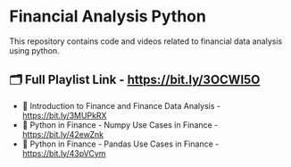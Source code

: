 # Financial Analysis Python
This repository contains code and videos related to financial data analysis using python.

## 🗂 Full Playlist Link - https://bit.ly/3OCWI5O
- 📍 Introduction to Finance and Finance Data Analysis - https://bit.ly/3MUPkRX
- 📍 Python in Finance - Numpy Use Cases in Finance - https://bit.ly/42ewZnk
- 📍 Python in Finance - Pandas Use Cases in Finance - https://bit.ly/43pVCym
